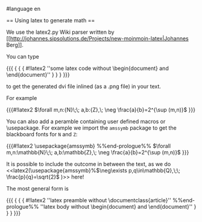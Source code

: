 #language en

== Using latex to generate math ==

We use the latex2.py Wiki parser written by [[http://johannes.sipsolutions.de/Projects/new-moinmoin-latex|Johannes Berg]].

You can type 

{{{
{ { { #!latex2
''some latex code without \begin{document} and \end{document}'' 
} } }
}}}

to get the generated dvi file inlined (as a .png file) in your text. 

For example 

{{{#!latex2
$\forall m,n:{N}\;\; a,b:{Z},\; \neg \frac{a}{b}=2^{\sup (m,n)}$
}}}

You can also add a peramble containing user defined macros or \usepackage. For example we import the `amssymb` package to get the blackboard fonts for `N` and `Z`:

{{{#!latex2
\usepackage{amssymb}
 %%end-prologue%%
$\forall m,n:\mathbb{N}\;\; a,b:\mathbb{Z},\; \neg \frac{a}{b}=2^{\sup (m,n)}$
}}}

It is possible to include the outcome in between the text, 
as we do <<latex2(\usepackage{amssymb}%$\neg\exists p,q\in\mathbb{Q},\;\; \frac{p}{q}=\sqrt{2}$ )>> here!

The most general form is

{{{
{ { { #!latex2
''latex preamble without \documentclass{article}''
 %%end-prologue%%
''latex body without \begin{document} and \end{document}'' 
} } }
}}}
